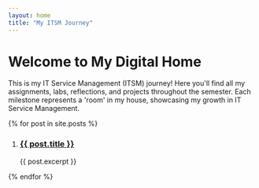 ```yaml
---
layout: home
title: "My ITSM Journey"
---
```


# Welcome to My Digital Home

This is my IT Service Management (ITSM) journey! Here you'll find all my assignments, labs, reflections, and projects throughout the semester. Each milestone represents a 'room' in my house, showcasing my growth in IT Service Management.

{% for post in site.posts %}
  <div class="post-container">
    <ol>
      <li>
        <h3><a href="{{ site.baseurl }}{{ post.url }}">{{ post.title }}</a></h3>
        <p>{{ post.excerpt }}</p>
      </li>
    </ol>
  </div>
{% endfor %}
